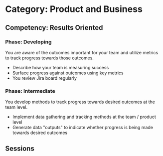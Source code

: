 # Category: Product and Business
## Competency: Results Oriented
### Phase: Developing

You are aware of the outcomes important for your team and utilize metrics to track progress towards those outcomes.
- Describe how your team is measuring success
- Surface progress against outcomes using key metrics
- You review Jira board regularly

### Phase: Intermediate

You develop methods to track progress towards desired outcomes at the team level.
- Implement data gathering and tracking methods at the team / product level
- Generate data "outputs" to indicate whether progress is being made towards desired outcomes 

## Sessions
